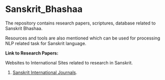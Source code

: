 # Sanskrit_Bhashaa
The repository contains research papers, scriptures, database related to Sanskrit Bhashaa.

Resources and tools are also mentioned which can be used for processing NLP related task for Sanskrit language.

**Link to Research Papers:**

Websites to International Sites related to research in Sanskrit.
1. [Sanskrit International Journals](https://www.anantaajournal.com/).

